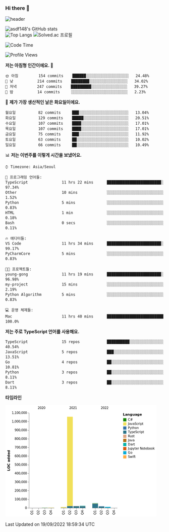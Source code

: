 ### Hi there 👋

![header](https://capsule-render.vercel.app/api?type=shark&color=gradient&height=300&section=header&text=asdf148&fontSize=90)

![asdf148's GitHub stats](https://github-readme-stats.vercel.app/api?username=asdf148&show_icons=true&theme=midnight-purple)<br>
![Top Langs](https://github-readme-stats.vercel.app/api/top-langs/?username=asdf148&layout=compact&theme=midnight-purple&langs_count=10)
![Solved.ac 프로필](http://mazassumnida.wtf/api/v2/generate_badge?boj=eldldk)

<!--
**asdf148/asdf148** is a ✨ _special_ ✨ repository because its `README.md` (this file) appears on your GitHub profile.

Here are some ideas to get you started:

- 🔭 I’m currently working on ...
- 🌱 I’m currently learning ...
- 👯 I’m looking to collaborate on ...
- 🤔 I’m looking for help with ...
- 💬 Ask me about ...
- 📫 How to reach me: ...
- 😄 Pronouns: ...
- ⚡ Fun fact: ...
-->

<!--START_SECTION:waka-->
![Code Time](http://img.shields.io/badge/Code%20Time-130%20hrs%2037%20mins-blue)

![Profile Views](http://img.shields.io/badge/Profile%20Views-1-blue)

**저는 아침형 인간이에요. 🐤** 

```text
🌞 아침         154 commits    ██████░░░░░░░░░░░░░░░░░░░   24.48% 
🌆 낮　         214 commits    ████████░░░░░░░░░░░░░░░░░   34.02% 
🌃 저녁         247 commits    █████████░░░░░░░░░░░░░░░░   39.27% 
🌙 밤　         14 commits     ░░░░░░░░░░░░░░░░░░░░░░░░░   2.23%

```
📅 **제가 가장 생산적인 날은 화요일이에요.** 

```text
월요일          82 commits     ███░░░░░░░░░░░░░░░░░░░░░░   13.04% 
화요일          129 commits    █████░░░░░░░░░░░░░░░░░░░░   20.51% 
수요일          107 commits    ████░░░░░░░░░░░░░░░░░░░░░   17.01% 
목요일          107 commits    ████░░░░░░░░░░░░░░░░░░░░░   17.01% 
금요일          75 commits     ███░░░░░░░░░░░░░░░░░░░░░░   11.92% 
토요일          63 commits     ██░░░░░░░░░░░░░░░░░░░░░░░   10.02% 
일요일          66 commits     ██░░░░░░░░░░░░░░░░░░░░░░░   10.49%

```


📊 **저는 이번주를 이렇게 시간을 보냈어요.** 

```text
⌚︎ Timezone: Asia/Seoul

💬 프로그래밍 언어들: 
TypeScript               11 hrs 22 mins      ████████████████████████░   97.34% 
Other                    10 mins             ░░░░░░░░░░░░░░░░░░░░░░░░░   1.52% 
Python                   5 mins              ░░░░░░░░░░░░░░░░░░░░░░░░░   0.83% 
HTML                     1 min               ░░░░░░░░░░░░░░░░░░░░░░░░░   0.18% 
Bash                     0 secs              ░░░░░░░░░░░░░░░░░░░░░░░░░   0.11%

🔥 에디터들: 
VS Code                  11 hrs 34 mins      ████████████████████████░   99.17% 
PyCharmCore              5 mins              ░░░░░░░░░░░░░░░░░░░░░░░░░   0.83%

🐱‍💻 프로젝트들: 
young-gong               11 hrs 19 mins      ████████████████████████░   96.98% 
my-project               15 mins             ░░░░░░░░░░░░░░░░░░░░░░░░░   2.19% 
Python Algorithm         5 mins              ░░░░░░░░░░░░░░░░░░░░░░░░░   0.83%

💻 운영 체제들: 
Mac                      11 hrs 40 mins      █████████████████████████   100.0%

```

**저는 주로 TypeScript 언어를 사용해요.** 

```text
TypeScript               15 repos            ██████████░░░░░░░░░░░░░░░   40.54% 
JavaScript               5 repos             ███░░░░░░░░░░░░░░░░░░░░░░   13.51% 
Go                       4 repos             ██░░░░░░░░░░░░░░░░░░░░░░░   10.81% 
Python                   3 repos             ██░░░░░░░░░░░░░░░░░░░░░░░   8.11% 
Dart                     3 repos             ██░░░░░░░░░░░░░░░░░░░░░░░   8.11%

```


**타임라인**

![Chart not found](https://raw.githubusercontent.com/asdf148/asdf148/main/charts/bar_graph.png) 


 Last Updated on 19/09/2022 18:59:34 UTC
<!--END_SECTION:waka-->
